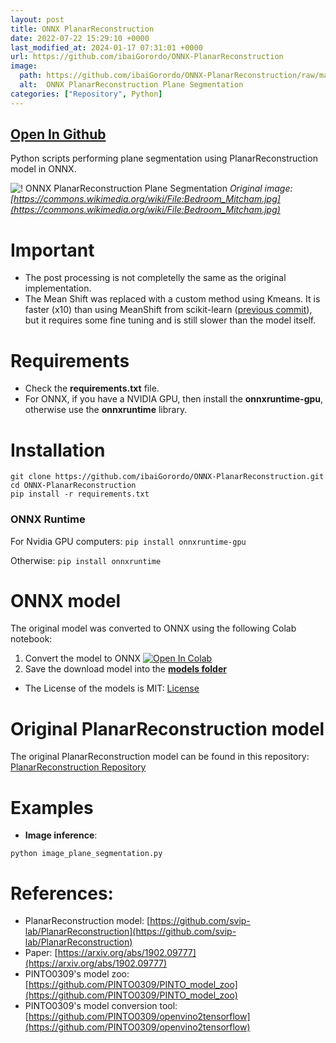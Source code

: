 ```yaml
---
layout: post
title: ONNX PlanarReconstruction
date: 2022-07-22 15:29:10 +0000
last_modified_at: 2024-01-17 07:31:01 +0000
url: https://github.com/ibaiGorordo/ONNX-PlanarReconstruction
image:
  path: https://github.com/ibaiGorordo/ONNX-PlanarReconstruction/raw/main/doc/img/planes.png
  alt:  ONNX PlanarReconstruction Plane Segmentation
categories: ["Repository", Python]
---
```


## [Open In Github](https://github.com/ibaiGorordo/ONNX-PlanarReconstruction)

 Python scripts performing plane segmentation using PlanarReconstruction model in ONNX.

![! ONNX PlanarReconstruction Plane Segmentation](https://github.com/ibaiGorordo/ONNX-PlanarReconstruction/raw/main/doc/img/planes.png)
*Original image: [https://commons.wikimedia.org/wiki/File:Bedroom_Mitcham.jpg](https://commons.wikimedia.org/wiki/File:Bedroom_Mitcham.jpg)*

# Important
- The post processing is not completelly the same as the original implementation. 
- The Mean Shift was replaced with a custom method using Kmeans. It is faster (x10) than using MeanShift from scikit-learn ([previous commit](https://github.com/ibaiGorordo/ONNX-PlanarReconstruction/tree/459e0924c32c8cd6f77343f603a226550e0a8a15)), but it requires some fine tuning and is still slower than the model itself.

# Requirements

 * Check the **requirements.txt** file. 
 * For ONNX, if you have a NVIDIA GPU, then install the **onnxruntime-gpu**, otherwise use the **onnxruntime** library.
 
# Installation
```
git clone https://github.com/ibaiGorordo/ONNX-PlanarReconstruction.git
cd ONNX-PlanarReconstruction
pip install -r requirements.txt
```
### ONNX Runtime
For Nvidia GPU computers:
`pip install onnxruntime-gpu`

Otherwise:
`pip install onnxruntime`

# ONNX model 
The original model was converted to ONNX using the following Colab notebook:
1. Convert the model to ONNX [![Open In Colab](https://colab.research.google.com/assets/colab-badge.svg)](https://colab.research.google.com/drive/1S97iUqw0T_2CjfZPz_waTj4pXXwuyR54?usp=sharing)
2. Save the download model into the **[models  folder](https://github.com/ibaiGorordo/ONNX-PlanarReconstruction/tree/main/models)**

- The License of the models is MIT: [License](https://github.com/svip-lab/PlanarReconstruction/blob/master/LICENSE)

# Original PlanarReconstruction model
The original PlanarReconstruction model can be found in this repository: [PlanarReconstruction Repository](https://github.com/svip-lab/PlanarReconstruction)
 
# Examples

 * **Image inference**:
 ```
 python image_plane_segmentation.py
 ```
 
# References:
* PlanarReconstruction model: [https://github.com/svip-lab/PlanarReconstruction](https://github.com/svip-lab/PlanarReconstruction)
* Paper: [https://arxiv.org/abs/1902.09777](https://arxiv.org/abs/1902.09777)
* PINTO0309's model zoo: [https://github.com/PINTO0309/PINTO_model_zoo](https://github.com/PINTO0309/PINTO_model_zoo)
* PINTO0309's model conversion tool: [https://github.com/PINTO0309/openvino2tensorflow](https://github.com/PINTO0309/openvino2tensorflow)
